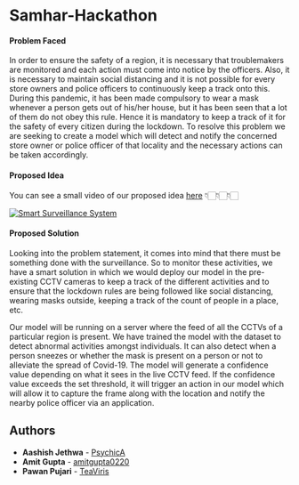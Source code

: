 # Samhar-Hackathon

#### Problem Faced

In order to ensure the safety of a region, it is necessary that troublemakers are monitored and each action must come into notice by the officers. Also, it is necessary to maintain social distancing and it is not possible for every store owners and police officers to continuously keep a track onto this. During this pandemic, it has been made compulsory to wear a mask whenever a person gets out of his/her house, but it has been seen that a lot of them do not obey this rule. Hence it is mandatory to keep a track of it for the safety of every citizen during the lockdown. To resolve this problem we are seeking to create a model which will detect and notify the concerned store owner or police officer of that locality and the necessary actions can be taken accordingly.

#### Proposed Idea

You can see a small video of our proposed idea [here](https://youtu.be/1urNc679zwY) 👇🏻👇🏻👇🏻

[![Smart Surveillance System](https://img.youtube.com/vi/1urNc679zwY/0.jpg)](https://www.youtube.com/watch?v=1urNc679zwY)

#### Proposed Solution

Looking into the problem statement, it comes into mind that there must be something done with the surveillance. So to monitor these activities, we have a smart solution in which we would deploy our model in the pre-existing CCTV cameras to keep a track of the different activities and to ensure that the lockdown rules are being followed like social distancing, wearing masks outside, keeping a track of the count of people in a place,  etc. 

Our model will be running on a server where the feed of all the CCTVs of a particular region is present. We have trained the model with the dataset to detect abnormal activities amongst individuals. It can also detect when a person sneezes or whether the mask is present on a person or not to alleviate the spread of Covid-19. The model will generate a confidence value depending on what it sees in the live CCTV feed. If the confidence value exceeds the set threshold, it will trigger an action in our model which will allow it to capture the frame along with the location and notify the nearby police officer via an application.



## Authors

* **Aashish Jethwa** - [PsychicA](https://github.com/PsychicA)
* **Amit Gupta** - [amitgupta0220](https://github.com/amitgupta0220)
* **Pawan Pujari** - [TeaViris](https://github.com/TeaViris)
